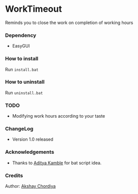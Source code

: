# WorkTimeout
Reminds you to close the work on completion of working hours

### Dependency

* EasyGUI

### How to install

Run `install.bat`

### How to uninstall

Run `uninstall.bat`

### TODO
* Modifying work hours according to your taste

### ChangeLog

* Version 1.0 released

### Acknowledgements

* Thanks to [Aditya Kamble](https://github.com/adityakamble49) for bat script idea.

### Credits

Author: [Akshay Chordiya](https://github.com/AkshayChordiya)
